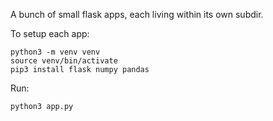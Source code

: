 A bunch of small flask apps, each living within its own subdir.

To setup each app:

```
python3 -m venv venv
source venv/bin/activate
pip3 install flask numpy pandas
```

Run:
```
python3 app.py
```
